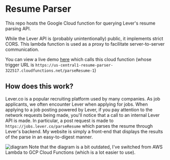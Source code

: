 
# Resume Parser

This repo hosts the Google Cloud function for querying Lever's resume parsing API.

While the Lever API is (probably unintentionally) public, it implements strict CORS. This lambda function is used as a proxy to facilitate server-to-server communication.

You can view a live demo [here](https://itsjafer.com/#/parser) which calls this cloud function (whose trigger URL is `https://us-central1-resume-parser-322517.cloudfunctions.net/parseResume-1`)

## How does this work?

Lever.co is a popular recruiting platform used by many companies. As job applicants, we often encounter Lever when applying for jobs. When applying to a job posting powered by Lever, if you pay attention to the network requests being made, you'll notice that a call to an internal Lever API is made. In particular, a post request is made to `https://jobs.lever.co/parseResume` which parses the resume through Lever's backend. My website is simply a front-end that displays the results of the parse in an easy-to-digest manner.

![diagram](overview.jpg)
Note that the diagram is a bit outdated, I've switched from AWS Lambda to GCP Cloud Functions (which is a lot easier to use).
